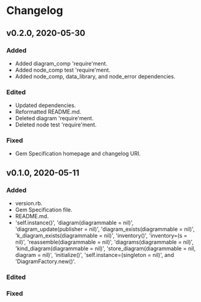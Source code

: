 # Changelog

## v0.2.0, 2020-05-30

### Added

- Added diagram_comp 'require'ment.
- Added node_comp test 'require'ment.
- Added node_comp, data_library, and node_error dependencies.

### Edited

- Updated dependencies.
- Reformatted README.md.
- Deleted diagram 'require'ment.
- Deleted node test 'require'ment.

### Fixed

- Gem Specification homepage and changelog URI.

## v0.1.0, 2020-05-11

### Added

- version.rb.
- Gem Specification file.
- README.md.
- 'self.instance()', 'diagram(diagrammable = nil)', 
'diagram_update(publisher = nil)', 'diagram_exists(diagrammable = nil)', 
'k_diagram_exists(diagrammable = nil)', 'inventory()', 'inventory=(s = nil)', 
'reassemble(diagrammable = nil)', 'diagrams(diagrammable = nil)', 
'kind_diagram(diagrammable = nil)', 
'store_diagram(diagrammable = nil, diagram = nil)', 'initialize()', 
'self.instance=(singleton = nil)', and 'DiagramFactory.new()'.

### Edited

### Fixed
